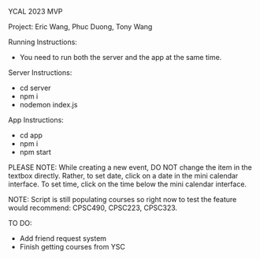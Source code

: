 YCAL 2023 MVP

Project: Eric Wang, Phuc Duong, Tony Wang

Running Instructions:

- You need to run both the server and the app at the same time.

Server Instructions:

- cd server
- npm i
- nodemon index.js

App Instructions:

- cd app
- npm i
- npm start

PLEASE NOTE: While creating a new event, DO NOT change the item in the textbox directly. Rather, to set date, click on a date in the mini calendar interface. To set time, click on the time below the mini calendar interface. 

NOTE: Script is still populating courses so right now to test the feature would recommend: CPSC490, CPSC223, CPSC323.

TO DO:

- Add friend request system
- Finish getting courses from YSC